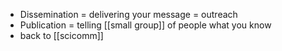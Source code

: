 - Dissemination = delivering your message = outreach
- Publication = telling [[small group]] of people what you know
- back to [[scicomm]]